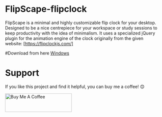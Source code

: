 # FlipScape-flipclock
FlipScape is a minimal and highly customizable flip clock for your desktop. Designed to be a nice centrepiece for your workspace or study sessions to keep productivity with the idea of minimalism. It uses a specialized jQuery plugin for the animation engine of the clock originally from the given website: [https://flipclockjs.com/]

#Download from here
[Windows](https://github.com/NekoCat02/FlipScape-flipclock/releases/download/v1.0.0/Windows.zip)

# Support
If you like this project and find it helpful, you can buy me a coffee! 😊

<a href="https://www.buymeacoffee.com/LostOwl02">
  <img src="https://cdn.buymeacoffee.com/buttons/v2/default-yellow.png" alt="Buy Me A Coffee" style="height: 60px !important;width: 217px !important;" >
</a>
